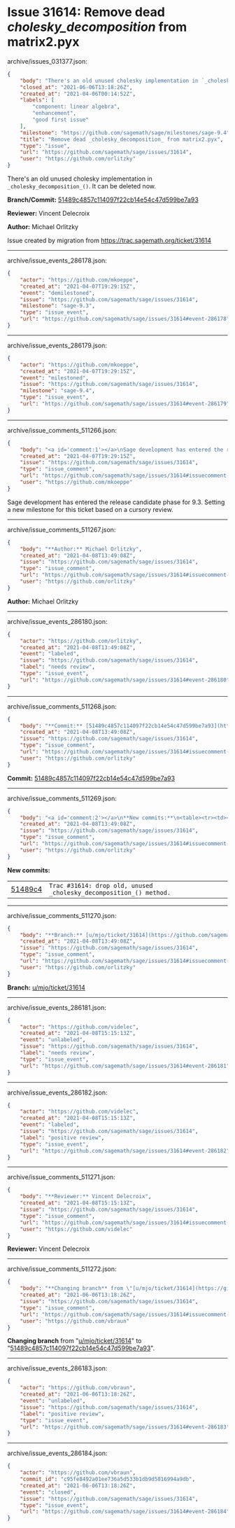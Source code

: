 # Issue 31614: Remove dead _cholesky_decomposition_ from matrix2.pyx

archive/issues_031377.json:
```json
{
    "body": "There's an old unused cholesky implementation in `_cholesky_decomposition_()`. It can be deleted now.\n\n\n**Branch/Commit:** [51489c4857c114097f22cb14e54c47d599be7a93](https://github.com/sagemath/sagetrac-mirror/commit/51489c4857c114097f22cb14e54c47d599be7a93)\n\n**Reviewer:** Vincent Delecroix\n\n**Author:** Michael Orlitzky\n\nIssue created by migration from https://trac.sagemath.org/ticket/31614\n\n",
    "closed_at": "2021-06-06T13:18:26Z",
    "created_at": "2021-04-06T00:14:52Z",
    "labels": [
        "component: linear algebra",
        "enhancement",
        "good first issue"
    ],
    "milestone": "https://github.com/sagemath/sage/milestones/sage-9.4",
    "title": "Remove dead _cholesky_decomposition_ from matrix2.pyx",
    "type": "issue",
    "url": "https://github.com/sagemath/sage/issues/31614",
    "user": "https://github.com/orlitzky"
}
```
There's an old unused cholesky implementation in `_cholesky_decomposition_()`. It can be deleted now.


**Branch/Commit:** [51489c4857c114097f22cb14e54c47d599be7a93](https://github.com/sagemath/sagetrac-mirror/commit/51489c4857c114097f22cb14e54c47d599be7a93)

**Reviewer:** Vincent Delecroix

**Author:** Michael Orlitzky

Issue created by migration from https://trac.sagemath.org/ticket/31614





---

archive/issue_events_286178.json:
```json
{
    "actor": "https://github.com/mkoeppe",
    "created_at": "2021-04-07T19:29:15Z",
    "event": "demilestoned",
    "issue": "https://github.com/sagemath/sage/issues/31614",
    "milestone": "sage-9.3",
    "type": "issue_event",
    "url": "https://github.com/sagemath/sage/issues/31614#event-286178"
}
```



---

archive/issue_events_286179.json:
```json
{
    "actor": "https://github.com/mkoeppe",
    "created_at": "2021-04-07T19:29:15Z",
    "event": "milestoned",
    "issue": "https://github.com/sagemath/sage/issues/31614",
    "milestone": "sage-9.4",
    "type": "issue_event",
    "url": "https://github.com/sagemath/sage/issues/31614#event-286179"
}
```



---

archive/issue_comments_511266.json:
```json
{
    "body": "<a id='comment:1'></a>\nSage development has entered the release candidate phase for 9.3. Setting a new milestone for this ticket based on a cursory review.",
    "created_at": "2021-04-07T19:29:15Z",
    "issue": "https://github.com/sagemath/sage/issues/31614",
    "type": "issue_comment",
    "url": "https://github.com/sagemath/sage/issues/31614#issuecomment-511266",
    "user": "https://github.com/mkoeppe"
}
```

<a id='comment:1'></a>
Sage development has entered the release candidate phase for 9.3. Setting a new milestone for this ticket based on a cursory review.



---

archive/issue_comments_511267.json:
```json
{
    "body": "**Author:** Michael Orlitzky",
    "created_at": "2021-04-08T13:49:08Z",
    "issue": "https://github.com/sagemath/sage/issues/31614",
    "type": "issue_comment",
    "url": "https://github.com/sagemath/sage/issues/31614#issuecomment-511267",
    "user": "https://github.com/orlitzky"
}
```

**Author:** Michael Orlitzky



---

archive/issue_events_286180.json:
```json
{
    "actor": "https://github.com/orlitzky",
    "created_at": "2021-04-08T13:49:08Z",
    "event": "labeled",
    "issue": "https://github.com/sagemath/sage/issues/31614",
    "label": "needs review",
    "type": "issue_event",
    "url": "https://github.com/sagemath/sage/issues/31614#event-286180"
}
```



---

archive/issue_comments_511268.json:
```json
{
    "body": "**Commit:** [51489c4857c114097f22cb14e54c47d599be7a93](https://github.com/sagemath/sagetrac-mirror/commit/51489c4857c114097f22cb14e54c47d599be7a93)",
    "created_at": "2021-04-08T13:49:08Z",
    "issue": "https://github.com/sagemath/sage/issues/31614",
    "type": "issue_comment",
    "url": "https://github.com/sagemath/sage/issues/31614#issuecomment-511268",
    "user": "https://github.com/orlitzky"
}
```

**Commit:** [51489c4857c114097f22cb14e54c47d599be7a93](https://github.com/sagemath/sagetrac-mirror/commit/51489c4857c114097f22cb14e54c47d599be7a93)



---

archive/issue_comments_511269.json:
```json
{
    "body": "<a id='comment:2'></a>\n**New commits:**\n<table><tr><td><a href=\"https://github.com/sagemath/sagetrac-mirror/commit/51489c4857c114097f22cb14e54c47d599be7a93\">51489c4</a></td><td><code>Trac #31614: drop old, unused _cholesky_decomposition_() method.</code></td></tr></table>\n",
    "created_at": "2021-04-08T13:49:08Z",
    "issue": "https://github.com/sagemath/sage/issues/31614",
    "type": "issue_comment",
    "url": "https://github.com/sagemath/sage/issues/31614#issuecomment-511269",
    "user": "https://github.com/orlitzky"
}
```

<a id='comment:2'></a>
**New commits:**
<table><tr><td><a href="https://github.com/sagemath/sagetrac-mirror/commit/51489c4857c114097f22cb14e54c47d599be7a93">51489c4</a></td><td><code>Trac #31614: drop old, unused _cholesky_decomposition_() method.</code></td></tr></table>




---

archive/issue_comments_511270.json:
```json
{
    "body": "**Branch:** [u/mjo/ticket/31614](https://github.com/sagemath/sagetrac-mirror/tree/u/mjo/ticket/31614)",
    "created_at": "2021-04-08T13:49:08Z",
    "issue": "https://github.com/sagemath/sage/issues/31614",
    "type": "issue_comment",
    "url": "https://github.com/sagemath/sage/issues/31614#issuecomment-511270",
    "user": "https://github.com/orlitzky"
}
```

**Branch:** [u/mjo/ticket/31614](https://github.com/sagemath/sagetrac-mirror/tree/u/mjo/ticket/31614)



---

archive/issue_events_286181.json:
```json
{
    "actor": "https://github.com/videlec",
    "created_at": "2021-04-08T15:15:13Z",
    "event": "unlabeled",
    "issue": "https://github.com/sagemath/sage/issues/31614",
    "label": "needs review",
    "type": "issue_event",
    "url": "https://github.com/sagemath/sage/issues/31614#event-286181"
}
```



---

archive/issue_events_286182.json:
```json
{
    "actor": "https://github.com/videlec",
    "created_at": "2021-04-08T15:15:13Z",
    "event": "labeled",
    "issue": "https://github.com/sagemath/sage/issues/31614",
    "label": "positive review",
    "type": "issue_event",
    "url": "https://github.com/sagemath/sage/issues/31614#event-286182"
}
```



---

archive/issue_comments_511271.json:
```json
{
    "body": "**Reviewer:** Vincent Delecroix",
    "created_at": "2021-04-08T15:15:13Z",
    "issue": "https://github.com/sagemath/sage/issues/31614",
    "type": "issue_comment",
    "url": "https://github.com/sagemath/sage/issues/31614#issuecomment-511271",
    "user": "https://github.com/videlec"
}
```

**Reviewer:** Vincent Delecroix



---

archive/issue_comments_511272.json:
```json
{
    "body": "**Changing branch** from \"[u/mjo/ticket/31614](https://github.com/sagemath/sagetrac-mirror/tree/u/mjo/ticket/31614)\" to \"[51489c4857c114097f22cb14e54c47d599be7a93](https://github.com/sagemath/sagetrac-mirror/commit/51489c4857c114097f22cb14e54c47d599be7a93)\".",
    "created_at": "2021-06-06T13:18:26Z",
    "issue": "https://github.com/sagemath/sage/issues/31614",
    "type": "issue_comment",
    "url": "https://github.com/sagemath/sage/issues/31614#issuecomment-511272",
    "user": "https://github.com/vbraun"
}
```

**Changing branch** from "[u/mjo/ticket/31614](https://github.com/sagemath/sagetrac-mirror/tree/u/mjo/ticket/31614)" to "[51489c4857c114097f22cb14e54c47d599be7a93](https://github.com/sagemath/sagetrac-mirror/commit/51489c4857c114097f22cb14e54c47d599be7a93)".



---

archive/issue_events_286183.json:
```json
{
    "actor": "https://github.com/vbraun",
    "created_at": "2021-06-06T13:18:26Z",
    "event": "unlabeled",
    "issue": "https://github.com/sagemath/sage/issues/31614",
    "label": "positive review",
    "type": "issue_event",
    "url": "https://github.com/sagemath/sage/issues/31614#event-286183"
}
```



---

archive/issue_events_286184.json:
```json
{
    "actor": "https://github.com/vbraun",
    "commit_id": "c95fe8492a01ee736a5d533b1db9d5816994a9db",
    "created_at": "2021-06-06T13:18:26Z",
    "event": "closed",
    "issue": "https://github.com/sagemath/sage/issues/31614",
    "type": "issue_event",
    "url": "https://github.com/sagemath/sage/issues/31614#event-286184"
}
```

